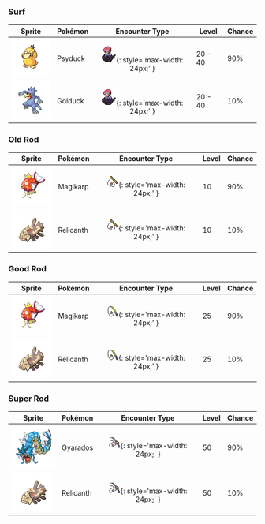 ### Surf

| Sprite | Pokémon | Encounter Type | Level | Chance |
|:------:|---------|:--------------:|-------|--------|
| ![Psyduck](../../assets/sprites/psyduck/front.gif) | Psyduck | ![Surf](../../assets/encounter_types/surf.png){: style='max-width: 24px;' } | 20 - 40 | 90% |
| ![Golduck](../../assets/sprites/golduck/front.gif) | Golduck | ![Surf](../../assets/encounter_types/surf.png){: style='max-width: 24px;' } | 20 - 40 | 10% |

### Old Rod

| Sprite | Pokémon | Encounter Type | Level | Chance |
|:------:|---------|:--------------:|-------|--------|
| ![Magikarp](../../assets/sprites/magikarp/front.gif) | Magikarp | ![Old Rod](../../assets/encounter_types/old_rod.png){: style='max-width: 24px;' } | 10 | 90% |
| ![Relicanth](../../assets/sprites/relicanth/front.gif) | Relicanth | ![Old Rod](../../assets/encounter_types/old_rod.png){: style='max-width: 24px;' } | 10 | 10% |

### Good Rod

| Sprite | Pokémon | Encounter Type | Level | Chance |
|:------:|---------|:--------------:|-------|--------|
| ![Magikarp](../../assets/sprites/magikarp/front.gif) | Magikarp | ![Good Rod](../../assets/encounter_types/good_rod.png){: style='max-width: 24px;' } | 25 | 90% |
| ![Relicanth](../../assets/sprites/relicanth/front.gif) | Relicanth | ![Good Rod](../../assets/encounter_types/good_rod.png){: style='max-width: 24px;' } | 25 | 10% |

### Super Rod

| Sprite | Pokémon | Encounter Type | Level | Chance |
|:------:|---------|:--------------:|-------|--------|
| ![Gyarados](../../assets/sprites/gyarados/front.gif) | Gyarados | ![Super Rod](../../assets/encounter_types/super_rod.png){: style='max-width: 24px;' } | 50 | 90% |
| ![Relicanth](../../assets/sprites/relicanth/front.gif) | Relicanth | ![Super Rod](../../assets/encounter_types/super_rod.png){: style='max-width: 24px;' } | 50 | 10% |

